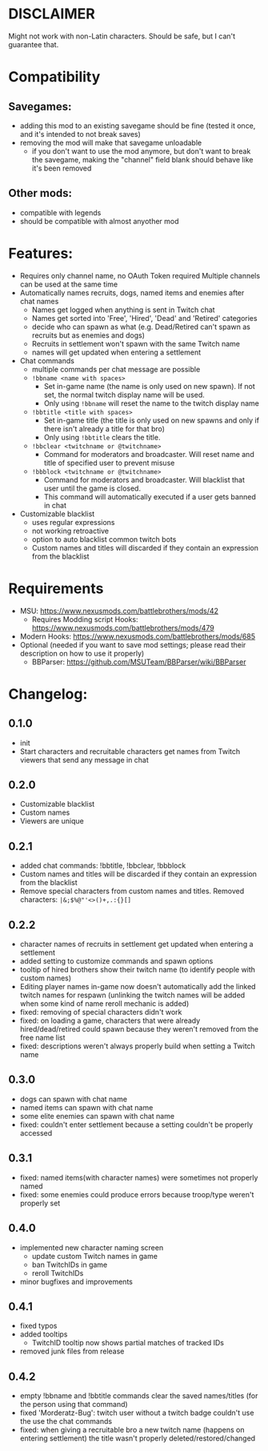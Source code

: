 # **DISCLAIMER**
Might not work with non-Latin characters. Should be safe, but I can't guarantee that.

# Compatibility
## Savegames:
- adding this mod to an existing savegame should be fine (tested it once, and it's intended to not break saves)
- removing the mod will make that savegame unloadable
  - if you don't want to use the mod anymore, but don't want to break the savegame, making the "channel" field blank should behave like it's been removed
## Other mods:
- compatible with legends
- should be compatible with almost anyother mod

# Features:
- Requires only channel name, no OAuth Token required
Multiple channels can be used at the same time
- Automatically names recruits, dogs, named items and enemies after chat names
  - Names get logged when anything is sent in Twitch chat
  - Names get sorted into 'Free', 'Hired', 'Dead' and 'Retired' categories
  - decide who can spawn as what (e.g. Dead/Retired can't spawn as recruits but as enemies and dogs)
  - Recruits in settlement won't spawn with the same Twitch name
  - names will get updated when entering a settlement
- Chat commands
  - multiple commands per chat message are possible
  - `!bbname <name with spaces>`
    - Set in-game name (the name is only used on new spawn). If not set, the normal twitch display name will be used.
    - Only using `!bbname` will reset the name to the twitch display name
  - `!bbtitle <title with spaces>`
    - Set in-game title (the title is only used on new spawns and only if there isn't already a title for that bro)
    - Only using `!bbtitle` clears the title.
  - `!bbclear <twitchname or @twitchname>`
    - Command for moderators and broadcaster. Will reset name and title of specified user to prevent misuse
  - `!bbblock <twitchname or @twitchname>`
    - Command for moderators and broadcaster. Will blacklist that user until the game is closed.
    - This command will automatically executed if a user gets banned in chat  
- Customizable blacklist
  - uses regular expressions
  - not working retroactive
  - option to auto blacklist common twitch bots
  - Custom names and titles will discarded if they contain an expression from the blacklist
 
# Requirements
- MSU: https://www.nexusmods.com/battlebrothers/mods/42
  - Requires Modding script Hooks: https://www.nexusmods.com/battlebrothers/mods/479
- Modern Hooks: https://www.nexusmods.com/battlebrothers/mods/685
- Optional (needed if you want to save mod settings; please read their description on how to use it properly)
  - BBParser: https://github.com/MSUTeam/BBParser/wiki/BBParser

# Changelog:

## 0.1.0
- init
- Start characters and recruitable characters get names from Twitch viewers that send any message in chat

## 0.2.0
- Customizable blacklist
- Custom names
- Viewers are unique

## 0.2.1
- added chat commands: !bbtitle, !bbclear, !bbblock
- Custom names and titles will be discarded if they contain an expression from the blacklist
- Remove special characters from custom names and titles. Removed characters: `|&;$%@"'<>()+,.:{}[]`

## 0.2.2
- character names of recruits in settlement get updated when entering a settlement
- added setting to customize commands and spawn options
- tooltip of hired brothers show their twitch name (to identify people with custom names)
- Editing player names in-game now doesn't automatically add the linked twitch names for respawn (unlinking the twitch names will be added when some kind of name reroll mechanic is added)
- fixed: removing of special characters didn't work
- fixed: on loading a game, characters that were already hired/dead/retired could spawn because they weren't removed from the free name list
- fixed: descriptions weren't always properly build when setting a Twitch name

## 0.3.0
- dogs can spawn with chat name
- named items can spawn with chat name
- some elite enemies can spawn with chat name
- fixed: couldn't enter settlement because a setting couldn't be properly accessed

## 0.3.1
- fixed: named items(with character names) were sometimes not properly named
- fixed: some enemies could produce errors because troop/type weren't properly set

## 0.4.0
- implemented new character naming screen
  - update custom Twitch names in game
  - ban TwitchIDs in game
  - reroll TwitchIDs
- minor bugfixes and improvements  

## 0.4.1
- fixed typos
- added tooltips
  - TwitchID tooltip now shows partial matches of tracked IDs
- removed junk files from release

## 0.4.2
- empty !bbname and !bbtitle commands clear the saved names/titles (for the person using that command)
- fixed 'Morderatz-Bug': twitch user without a twitch badge couldn't use the use the chat commands
- fixed: when giving a recruitable bro a new twitch name (happens on entering settlement) the title wasn't properly deleted/restored/changed